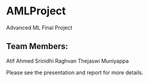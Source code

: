 # AMLProject
Advanced ML Final Project

## Team Members:
Atif Ahmed
Srinidhi Raghvan
Thejaswi Muniyappa

Please see the presentation and report for more details.
